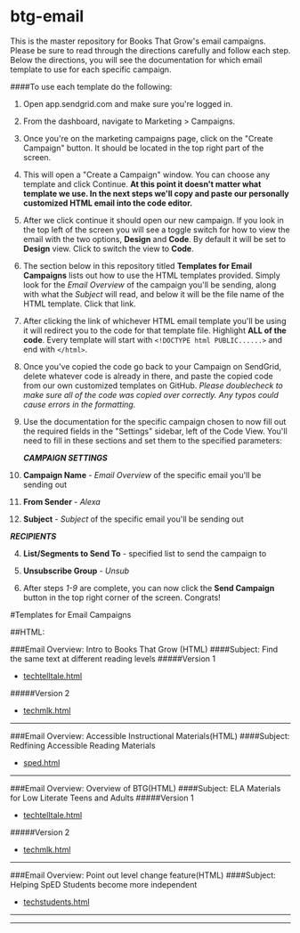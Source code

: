 # btg-email

This is the master repository for Books That Grow's email campaigns. Please be sure to read through the directions carefully and follow each step. Below the directions, you will see the documentation for which email template to use for each specific campaign.

####To use each template do the following:

1. Open app.sendgrid.com and make sure you're logged in.

2. From the dashboard, navigate to Marketing > Campaigns.

3. Once you're on the marketing campaigns page, click on the "Create Campaign" button. It should be located in the top right part of the screen.

4. This will open a "Create a Campaign" window. You can choose any template and click Continue. **At this point it doesn't matter what template we use. In the next steps we'll copy and paste our personally customized HTML email into the code editor.**

5. After we click continue it should open our new campaign. If you look in the top left of the screen you will see a toggle switch for how to view the email with the two options, **Design** and **Code**. By default it will be set to **Design** view. Click to switch the view to **Code**.

6. The section below in this repository titled **Templates for Email Campaigns** lists out how to use the HTML templates provided. Simply look for the *Email Overview* of the campaign you'll be sending, along with what the *Subject* will read, and below it will be the file name of the HTML template. Click that link.

7. After clicking the link of whichever HTML email template you'll be using it will redirect you to the code for that template file. Highlight **ALL of the code**. Every template will start with `<!DOCTYPE html PUBLIC......>` and end with `</html>`.

8. Once you've copied the code go back to your Campaign on SendGrid, delete whatever code is already in there, and paste the copied code from our own customized templates on GitHub. *Please doublecheck to make sure all of the code was copied over correctly. Any typos could cause errors in the formatting.*

9. Use the documentation for the specific campaign chosen to now fill out the required fields in the "Settings" sidebar, left of the Code View. You'll need to fill in these sections and set them to the specified parameters:

   **_CAMPAIGN SETTINGS_**

  1. **Campaign Name** - *Email Overview* of the specific email you'll be sending out
  2. **From Sender** - *Alexa*
  3. **Subject** - *Subject* of the specific email you'll be sending out

   **_RECIPIENTS_**

  4. **List/Segments to Send To** - specified list to send the campaign to
  5. **Unsubscribe Group** - *Unsub*

10. After steps *1-9* are complete, you can now click the **Send Campaign** button in the top right corner of the screen. Congrats!


#Templates for Email Campaigns

##HTML:

###Email Overview: Intro to Books That Grow (HTML)
####Subject: Find the same text at different reading levels
#####Version 1
- [techtelltale.html](../master/html-emails/techtelltale.html)

#####Version 2
- [techmlk.html](../master/html-emails/techmlk.html)

---

###Email Overview: Accessible Instructional Materials(HTML)
####Subject: Redfining Accessible Reading Materials
- [sped.html](../master/html-emails/sped.html)

---

###Email Overview: Overview of BTG(HTML)
####Subject: ELA Materials for Low Literate Teens and Adults
#####Version 1
- [techtelltale.html](../master/html-emails/techtelltale.html)

#####Version 2
- [techmlk.html](../master/html-emails/techmlk.html)

---

###Email Overview: Point out level change feature(HTML)
####Subject: Helping SpED Students become more independent

- [techstudents.html](../master/html-emails/techstudents.html)

---

<!-- ##Mail Merge (Don't forget to add links before sending):##

###Email Overview: Intro to Books That Grow(Mail Merge)###
####Subject: Introducing Books That Grow for SpED ELA####
- intro.txt

---

###Email Overview: Your Invited to Try Books That Grow###
####Subject: Special Invitation: Try Books That Grow####
- specialoffer.txt

---

###Email Overview: From Least Restrictive / Most Inclusive###
####Subject: What's qualifies as the Last Restricive Method in 2017####
- 
 -->



---
<!-- Old Templates

#Documentation On Which Templates To Use For Specific Recipient#

###For Technology Consultants###
- Tell Tale + Students w/ Free Account = techtelltale.html
- MLK + Students w/ Free Account = techmlk.html
- Just Students w/ Free Account = techstudents.html

###For Teachers###
- Tell Tale + Students = teachertelltalestudents.html
- Tell Tale + Books = teachertelltalebooks.html
- MLK + Students = teachermlkstudents.html
- MLK + Books = teachermlkbooks.html -->






